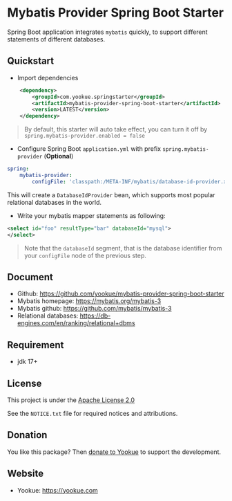# Mybatis Provider Spring Boot Starter

Spring Boot application integrates `mybatis` quickly, to support different statements of different databases.

## Quickstart

- Import dependencies

```xml
    <dependency>
        <groupId>com.yookue.springstarter</groupId>
        <artifactId>mybatis-provider-spring-boot-starter</artifactId>
        <version>LATEST</version>
    </dependency>
```

> By default, this starter will auto take effect, you can turn it off by `spring.mybatis-provider.enabled = false`

- Configure Spring Boot `application.yml` with prefix `spring.mybatis-provider` (**Optional**)

```yml
spring:
    mybatis-provider:
        configFile: 'classpath:/META-INF/mybatis/database-id-provider.xml'
```

This will create a `DatabaseIdProvider` bean, which supports most popular relational databases in the world.

- Write your mybatis mapper statements as following:

```xml
<select id="foo" resultType="bar" databaseId="mysql">
</select>
```

> Note that the `databaseId` segment, that is the database identifier from your `configFile` node of the previous step.

## Document

- Github: https://github.com/yookue/mybatis-provider-spring-boot-starter
- Mybatis homepage: https://mybatis.org/mybatis-3
- Mybatis github: https://github.com/mybatis/mybatis-3
- Relational databases: https://db-engines.com/en/ranking/relational+dbms

## Requirement

- jdk 17+

## License

This project is under the [Apache License 2.0](https://www.apache.org/licenses/LICENSE-2.0)

See the `NOTICE.txt` file for required notices and attributions.

## Donation

You like this package? Then [donate to Yookue](https://yookue.com/public/donate) to support the development.

## Website

- Yookue: https://yookue.com

